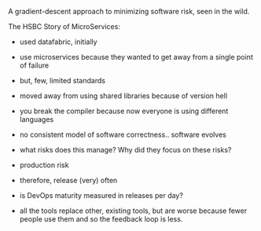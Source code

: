 
A gradient-descent approach to minimizing software risk, seen in the wild.

The HSBC Story of MicroServices:

- used datafabric, initially
- use microservices because they wanted to get away from a single point of failure
- but, few, limited standards
- moved away from using shared libraries because of version hell
- you break the compiler because now everyone is using different languages
- no consistent model of software correctness.. software evolves
- what risks does this manage?  Why did they focus on these risks?
- production risk
- therefore, release (very) often
- is DevOps maturity measured in releases per day?

- all the tools replace other, existing tools, but are worse because fewer people use them and so the feedback loop is less.

